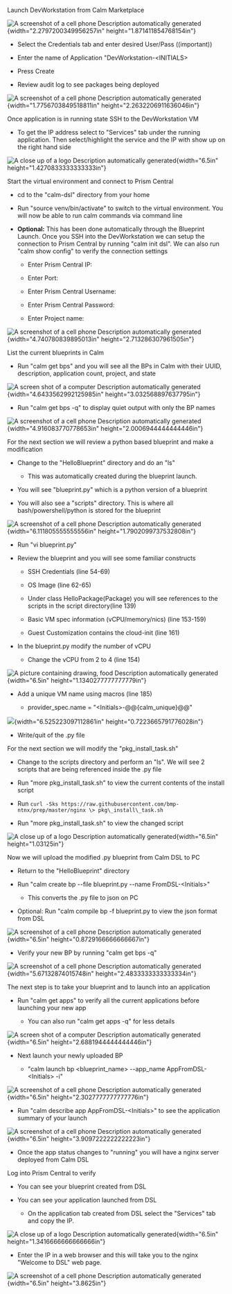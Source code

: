 Launch DevWorkstation from Calm Marketplace

![A screenshot of a cell phone Description automatically
generated](media/image1.png){width="2.2797200349956257in"
height="1.871411854768154in"}

-   Select the Credentials tab and enter desired User/Pass ((important))

-   Enter the name of Application "DevWorkstation-\<INITIALS\>

-   Press Create

-   Review audit log to see packages being deployed

![A screenshot of a cell phone Description automatically
generated](media/image2.png){width="1.7756703849518811in"
height="2.2632206911636046in"}

Once application is in running state SSH to the DevWorkstation VM

-   To get the IP address select to "Services" tab under the running
    application. Then select/highlight the service and the IP with show
    up on the right hand side

![A close up of a logo Description automatically
generated](media/image3.png){width="6.5in"
height="1.4270833333333333in"}

Start the virtual environment and connect to Prism Central

-   cd to the "calm-dsl" directory from your home

-   Run "source venv/bin/activate" to switch to the virtual environment.
    You will now be able to run calm commands via command line

-   **Optional:** This has been done automatically through the Blueprint
    Launch. Once you SSH into the DevWorkstation we can setup the
    connection to Prism Central by running "calm init dsl". We can also
    run "calm show config" to verify the connection settings

    -   Enter Prism Central IP:

    -   Enter Port:

    -   Enter Prism Central Username:

    -   Enter Prism Central Password:

    -   Enter Project name:

![A screenshot of a cell phone Description automatically
generated](media/image4.png){width="4.740780839895013in"
height="2.713286307961505in"}

List the current blueprints in Calm

-   Run "calm get bps" and you will see all the BPs in Calm with their
    UUID, description, application count, project, and state

![A screen shot of a computer Description automatically
generated](media/image5.png){width="4.6433562992125985in"
height="3.032568897637795in"}

-   Run "calm get bps -q" to display quiet output with only the BP names

![A screenshot of a cell phone Description automatically
generated](media/image6.png){width="4.916083770778653in"
height="2.0006944444444446in"}

For the next section we will review a python based blueprint and make a
modification

-   Change to the "HelloBlueprint" directory and do an "ls"

    -   This was automatically created during the blueprint launch.

-   You will see "blueprint.py" which is a python version of a blueprint

-   You will also see a "scripts" directory. This is where all
    bash/powershell/python is stored for the blueprint

![A screenshot of a cell phone Description automatically
generated](media/image7.png){width="6.111805555555556in"
height="1.7902099737532808in"}

-   Run "vi blueprint.py"

-   Review the blueprint and you will see some familiar constructs

    -   SSH Credentials (line 54-69)

    -   OS Image (line 62-65)

    -   Under class HelloPackage(Package) you will see references to the
        scripts in the script directory(line 139)

    -   Basic VM spec information (vCPU/memory/nics) (line 153-159)

    -   Guest Customization contains the cloud-init (line 161)

-   In the blueprint.py modify the number of vCPU

    -   Change the vCPU from 2 to 4 (line 154)

![A picture containing drawing, food Description automatically
generated](media/image8.png){width="6.5in"
height="1.1340277777777779in"}

-   Add a unique VM name using macros (line 185)

    -   provider\_spec.name = \"\<Initials\>-@@{calm\_unique}@@\"

![](media/image9.png){width="6.525223097112861in"
height="0.7223665791776028in"}

-   Write/quit of the .py file

For the next section we will modify the "pkg\_install\_task.sh"

-   Change to the scripts directory and perform an "ls". We will see 2
    scripts that are being referenced inside the .py file

-   Run "more pkg\_install\_task.sh" to view the current contents of the
    install script

-   Run ```curl -Sks https://raw.githubusercontent.com/bmp-ntnx/prep/master/nginx \> pkg\_install\_task.sh```

-   Run "more pkg\_install\_task.sh" to view the changed script

![A close up of a logo Description automatically
generated](media/image10.png){width="6.5in" height="1.03125in"}

Now we will upload the modified .py blueprint from Calm DSL to PC

-   Return to the "HelloBlueprint" directory

-   Run "calm create bp \--file blueprint.py \--name FromDSL-\<Initials\>"

    -   This converts the .py file to json on PC

-   Optional: Run "calm compile bp -f blueprint.py to view the json
    format from DSL

![A screenshot of a cell phone Description automatically
generated](media/image11.png){width="6.5in"
height="0.8729166666666667in"}

-   Verify your new BP by running "calm get bps -q"

![A screenshot of a cell phone Description automatically
generated](media/image12.png){width="5.67132874015748in"
height="2.4833333333333334in"}

The next step is to take your blueprint and to launch into an
application

-   Run "calm get apps" to verify all the current applications before
    launching your new app

    -   You can also run "calm get apps -q" for less details

![A screen shot of a computer Description automatically
generated](media/image13.png){width="6.5in"
height="2.6881944444444446in"}

-   Next launch your newly uploaded BP

    -   "calm launch bp \<blueprint\_name\> \--app\_name
        AppFromDSL-\<Initials\> -i"

![A screenshot of a cell phone Description automatically
generated](media/image14.png){width="6.5in"
height="2.3027777777777776in"}

-   Run "calm describe app AppFromDSL-\<Initials\>" to see the
    application summary of your launch

![A screenshot of a cell phone Description automatically
generated](media/image15.png){width="6.5in"
height="3.9097222222222223in"}

-   Once the app status changes to "running" you will have a nginx
    server deployed from Calm DSL

Log into Prism Central to verify

-   You can see your blueprint created from DSL

-   You can see your application launched from DSL

    -   On the application tab created from DSL select the "Services"
        tab and copy the IP.

![A close up of a logo Description automatically
generated](media/image16.png){width="6.5in"
height="1.3416666666666666in"}

-   Enter the IP in a web browser and this will take you to the nginx
    "Welcome to DSL" web page.

![A screenshot of a cell phone Description automatically
generated](media/image17.png){width="6.5in" height="3.8625in"}

